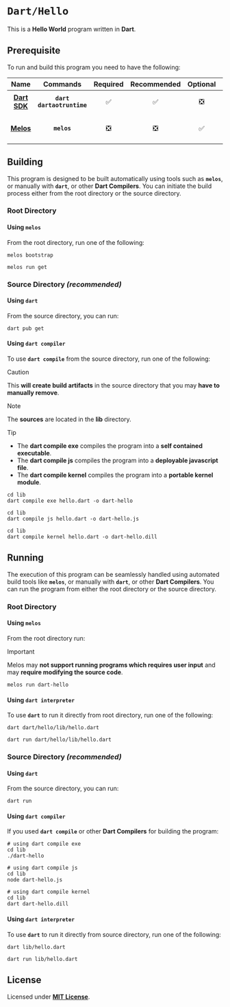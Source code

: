 # `Dart/Hello`

This is a **Hello World** program written in **Dart**.

## Prerequisite

To run and build this program you need to have the following:

<div align="center">

| Name | Commands | Required | Recommended | Optional | Notes |
|:----:|:--------:|:--------:|:-----------:|:--------:|:-----:|
| [**Dart SDK**](https://dart.dev/get-dart#install) | **`dart`**<br>**`dartaotruntime`** | &#9989; | &#9989; | &#10062; | **`apt install dart`** |
| [**Melos**](https://melos.invertase.dev/getting-started#installation) | **`melos`** | &#10062; | &#10062; | &#9989; | **`dart pub global activate melos`** |

</div>

## Building

This program is designed to be built automatically using tools such as
**`melos`**, or manually with **`dart`**, or other **Dart Compilers**. You can
initiate the build process either from the root directory or the source
directory.

### Root Directory

#### Using `melos`

From the root directory, run one of the following:

```
melos bootstrap
```
```
melos run get
```

### Source Directory _(recommended)_

#### Using `dart`

From the source directory, you can run:

```
dart pub get
```

#### Using `dart compiler`

To use **`dart compile`** from the source directory, run one of the following:

> [!CAUTION]
> This **will create build artifacts** in the source directory that you may
> **have to manually remove**.

> [!NOTE]
> The **sources** are located in the **lib** directory.

> [!TIP]
> * The **dart compile exe** compiles the program into a **self contained
>   executable**.
> * The **dart compile js** compiles the program into a **deployable javascript
>   file**.
> * The **dart compile kernel** compiles the program into a **portable kernel
>   module**.

```
cd lib
dart compile exe hello.dart -o dart-hello
```
```
cd lib
dart compile js hello.dart -o dart-hello.js
```
```
cd lib
dart compile kernel hello.dart -o dart-hello.dill
```

## Running

The execution of this program can be seamlessly handled using automated build
tools like **`melos`**, or manually with **`dart`**, or other **Dart
Compilers**. You can run the program from either the root directory or the
source directory.

### Root Directory

#### Using `melos`

From the root directory run:

> [!IMPORTANT]
> Melos may **not support running programs which requires user input** and may
> **require modifying the source code**.

```
melos run dart-hello
```

#### Using `dart interpreter`

To use **`dart`** to run it directly from root directory, run one of the
following:

```
dart dart/hello/lib/hello.dart
```
```
dart run dart/hello/lib/hello.dart
```

### Source Directory _(recommended)_

#### Using `dart`

From the source directory, you can run:

```
dart run
```

#### Using `dart compiler`

If you used **`dart compile`** or other **Dart Compilers** for building the
program:

```
# using dart compile exe
cd lib
./dart-hello
```
```
# using dart compile js
cd lib
node dart-hello.js
```
```
# using dart compile kernel
cd lib
dart dart-hello.dill
```

#### Using `dart interpreter`

To use **`dart`** to run it directly from source directory, run one of the
following:

```
dart lib/hello.dart
```
```
dart run lib/hello.dart
```

## License

Licensed under [**MIT License**](LICENSE).
